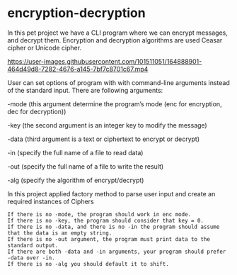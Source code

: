 # encryption-decryption

In this pet project we have a CLI program where we can encrypt messages, and decrypt them.
Encryption and decryption algorithms are used Ceasar cipher or Unicode cipher.

https://user-images.githubusercontent.com/101511051/164888901-464d49d8-7282-4676-a145-7bf7c8701c67.mp4

User can set options of program with with command-line arguments instead of the standard input. There are following arguments:

-mode (this argument determine the program’s mode (enc for encryption, dec for decryption))

-key (the second argument is an integer key to modify the message)

-data (third argument is a text or ciphertext to encrypt or decrypt)

-in (specify the full name of a file to read data)





-out (specify the full name of a file to write the result)

-alg (specify the algorithm of encrypt/decrypt)


In this project applied factory method to parse user input and create an required instances of Ciphers

    If there is no -mode, the program should work in enc mode.
    If there is no -key, the program should consider that key = 0.
    If there is no -data, and there is no -in the program should assume that the data is an empty string.
    If there is no -out argument, the program must print data to the standard output.
    If there are both -data and -in arguments, your program should prefer -data over -in.
    If there is no -alg you should default it to shift.


    


